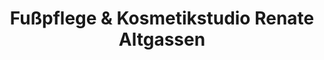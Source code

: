 ---
title: "Fußpflege & Kosmetikstudio Renate Altgassen"
url: /erlangen/fusspflege-und-kosmetikstudio-renate-altgassen/
shop: Kosmetik
---